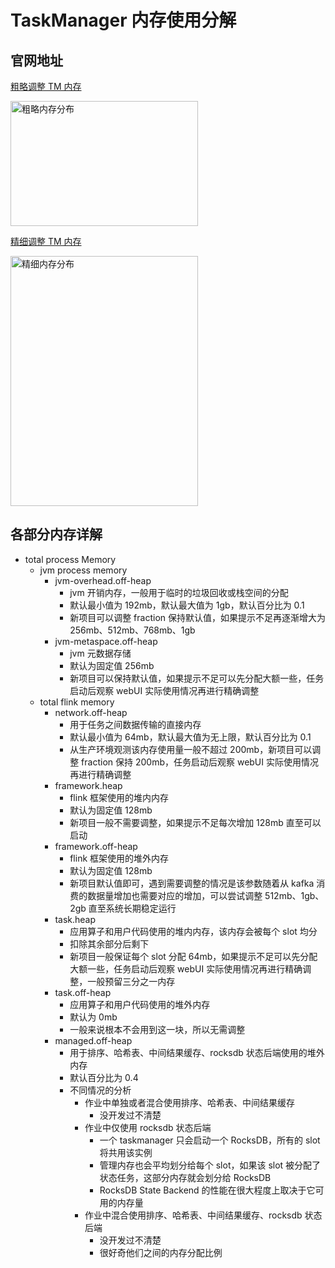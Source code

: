 # TaskManager 内存使用分解

## 官网地址
 
[粗略调整 TM 内存](https://nightlies.apache.org/flink/flink-docs-release-1.19/zh/docs/deployment/memory/mem_setup/)  

<img src="https://nightlies.apache.org/flink/flink-docs-release-1.19/fig/process_mem_model.svg" alt="粗略内存分布" width="300" height="200" />  

[精细调整 TM 内存](https://nightlies.apache.org/flink/flink-docs-release-1.19/zh/docs/deployment/memory/mem_setup_tm/)  

<img src="https://nightlies.apache.org/flink/flink-docs-release-1.19/fig/detailed-mem-model.svg" alt="精细内存分布" width="300" height="400" />  


## 各部分内存详解

- total process Memory
  - jvm process memory
    - jvm-overhead.off-heap
      - jvm 开销内存，一般用于临时的垃圾回收或栈空间的分配
      - 默认最小值为 192mb，默认最大值为 1gb，默认百分比为 0.1
      - 新项目可以调整 fraction 保持默认值，如果提示不足再逐渐增大为 256mb、512mb、768mb、1gb
    - jvm-metaspace.off-heap
      - jvm 元数据存储
      - 默认为固定值 256mb
      - 新项目可以保持默认值，如果提示不足可以先分配大额一些，任务启动后观察 webUI 实际使用情况再进行精确调整
  - total flink memory
    - network.off-heap
      - 用于任务之间数据传输的直接内存
      - 默认最小值为 64mb，默认最大值为无上限，默认百分比为 0.1
      - 从生产环境观测该内存使用量一般不超过 200mb，新项目可以调整 fraction 保持 200mb，任务启动后观察 webUI 实际使用情况再进行精确调整
    - framework.heap
      - flink 框架使用的堆内内存
      - 默认为固定值 128mb
      - 新项目一般不需要调整，如果提示不足每次增加 128mb 直至可以启动
    - framework.off-heap
      - flink 框架使用的堆外内存
      - 默认为固定值 128mb
      - 新项目默认值即可，遇到需要调整的情况是该参数随着从 kafka 消费的数据量增加也需要对应的增加，可以尝试调整 512mb、1gb、2gb 直至系统长期稳定运行
    - task.heap
      - 应用算子和用户代码使用的堆内内存，该内存会被每个 slot 均分
      - 扣除其余部分后剩下
      - 新项目一般保证每个 slot 分配 64mb，如果提示不足可以先分配大额一些，任务启动后观察 webUI 实际使用情况再进行精确调整，一般预留三分之一内存
    - task.off-heap
      - 应用算子和用户代码使用的堆外内存
      - 默认为 0mb
      - 一般来说根本不会用到这一块，所以无需调整
    - managed.off-heap
      - 用于排序、哈希表、中间结果缓存、rocksdb 状态后端使用的堆外内存
      - 默认百分比为 0.4
      - 不同情况的分析
        - 作业中单独或者混合使用排序、哈希表、中间结果缓存
          - 没开发过不清楚
        - 作业中仅使用 rocksdb 状态后端
          - 一个 taskmanager 只会启动一个 RocksDB，所有的 slot 将共用该实例
          - 管理内存也会平均划分给每个 slot，如果该 slot 被分配了状态任务，这部分内存就会划分给 RocksDB
          - RocksDB State Backend 的性能在很大程度上取决于它可用的内存量
        - 作业中混合使用排序、哈希表、中间结果缓存、rocksdb 状态后端
          - 没开发过不清楚
          - 很好奇他们之间的内存分配比例
